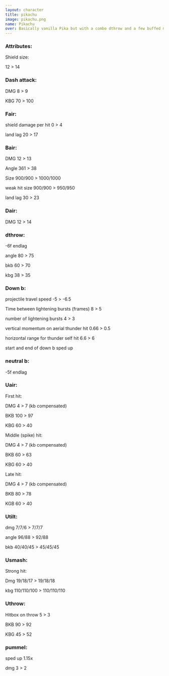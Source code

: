```yaml
---
layout: character
title: pikachu
image: pikachu.png
name: Pikachu
over: Basically vanilla Pika but with a combo dthrow and a few buffed moves.
---
```


### Attributes:

Shield size:

12 > 14


### Dash attack:

DMG 8 > 9

KBG 70 > 100


### Fair:

shield damage per hit 0 > 4

land lag 20 > 17


### Bair:

DMG 12 > 13

Angle 361 > 38

Size 900/900 > 1000/1000

weak hit size 900/900 > 950/950

land lag 30 > 23


### Dair:

DMG 12 > 14


### dthrow: 

-6f endlag

angle 80 > 75

bkb 60 > 70

kbg 38 > 35


### Down b: 

projectile travel speed -5 > -6.5

Time between lightening bursts (frames) 8 > 5

number of lightening bursts 4 > 3

vertical momentum on aerial thunder hit 0.66 > 0.5

horizontal range for thunder self hit 6.6 > 6

start and end of down b sped up


### neutral b: 

-5f endlag


### Uair:

First hit:

DMG 4 > 7 (kb compensated) 

BKB 100 > 97

KBG 60 > 40

Middle (spike) hit:

DMG 4 > 7 (kb compensated) 

BKB 60 > 63

KBG 60 > 40

Late hit:

DMG 4 > 7 (kb compensated) 

BKB 80 > 78

KGB 60 > 40


### Utilt:

dmg 7/7/6 > 7/7/7

angle 96/88 > 92/88

bkb 40/40/45 > 45/45/45


### Usmash:

Strong hit:

Dmg 19/18/17 > 19/18/18

kbg 110/110/100 > 110/110/110


### Uthrow:

Hitbox on throw 5 > 3

BKB 90 > 92

KBG 45 > 52


### pummel:

sped up 1.15x

dmg 3 > 2
